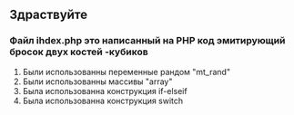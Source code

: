 ## Здраствуйте
### Файл ihdex.php это написанный на PHP код эмитирующий бросок двух костей -кубиков
1. Были использованны переменные рандом "mt_rand" 
2. Были использованны массивы "array"
3. Была использованна конструкция if-elseif
4. Была использованна конструкция switch

